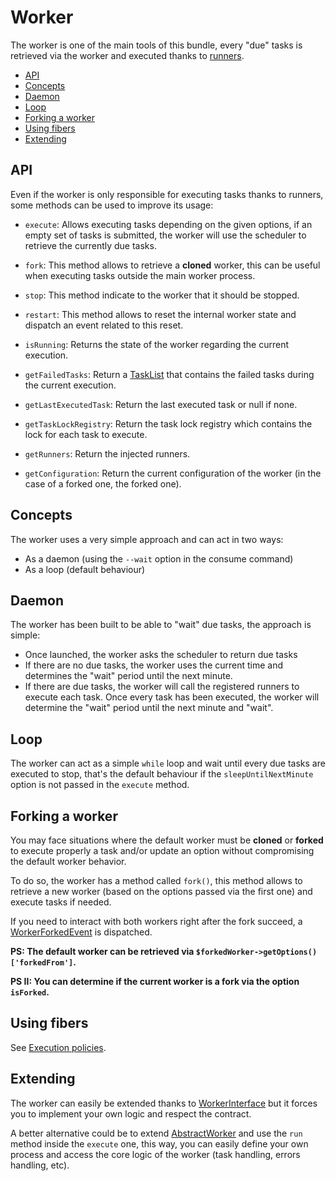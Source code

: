 # Worker

The worker is one of the main tools of this bundle, every "due" tasks is retrieved via the worker
and executed thanks to [runners](runners.md).

- [API](#api)
- [Concepts](#concepts)
- [Daemon](#daemon)
- [Loop](#loop)
- [Forking a worker](#forking-a-worker)
- [Using fibers](#using-fibers)
- [Extending](#extending)

## API

Even if the worker is only responsible for executing tasks thanks to runners,
some methods can be used to improve its usage:

- `execute`: Allows executing tasks depending on the given options,
  if an empty set of tasks is submitted,
  the worker will use the scheduler to retrieve the currently due tasks.

- `fork`: This method allows to retrieve a **cloned** worker,
  this can be useful when executing tasks outside the main worker process.

- `stop`: This method indicate to the worker that it should be stopped.

- `restart`: This method allows to reset the internal worker state and dispatch an event related to this reset.

- `isRunning`: Returns the state of the worker regarding the current execution.

- `getFailedTasks`: Return a [TaskList](../src/Task/TaskList.php)
  that contains the failed tasks during the current execution.

- `getLastExecutedTask`: Return the last executed task or null if none.

- `getTaskLockRegistry`: Return the task lock registry which contains the lock for each task to execute.

- `getRunners`: Return the injected runners.

- `getConfiguration`: Return the current configuration of the worker (in the case of a forked one, the forked one).

## Concepts

The worker uses a very simple approach and can act in two ways:

- As a daemon (using the `--wait` option in the consume command)
- As a loop (default behaviour)

## Daemon

The worker has been built to be able to "wait" due tasks, the approach is simple:

- Once launched, the worker asks the scheduler to return due tasks
- If there are no due tasks, the worker uses the current time and determines the "wait" period until the next minute.
- If there are due tasks, the worker will call the registered runners to execute each task. Once every task
has been executed, the worker will determine the "wait" period until the next minute and "wait".

## Loop

The worker can act as a simple `while` loop and wait until every due tasks are executed to stop,
that's the default behaviour if the `sleepUntilNextMinute` option is not passed in the `execute` method.

## Forking a worker

You may face situations where the default worker must be **cloned** or **forked** 
to  execute properly a task and/or update an option 
without compromising the default worker behavior.

To do so, the worker has a method called `fork()`,
this method allows to retrieve a new worker (based on the options passed via the first one)
and execute tasks if needed.

If you need to interact with both workers right after the fork succeed, 
a [WorkerForkedEvent](../src/Event/WorkerForkedEvent.php) is dispatched.

**PS: The default worker can be retrieved via `$forkedWorker->getOptions()['forkedFrom']`.**

**PS II: You can determine if the current worker is a fork via the option `isForked`.**

## Using fibers

See [Execution policies](execution_policies.md).

## Extending

The worker can easily be extended thanks to [WorkerInterface](../src/Worker/WorkerInterface.php) but
it forces you to implement your own logic and respect the contract. 

A better alternative could be to extend [AbstractWorker](../src/Worker/AbstractWorker.php)
and use the `run` method inside the `execute` one, this way, you can easily define your own process
and access the core logic of the worker (task handling, errors handling, etc). 
